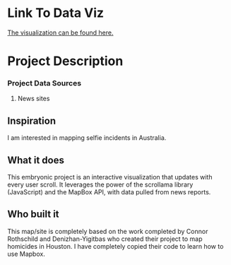 
# Link To Data Viz

[The visualization can be found here.](https://samuelcornell.github.io/selfiemap/source/index.html/)


# Project Description

### Project Data Sources

1. News sites

## Inspiration

I am interested in mapping selfie incidents in Australia.

## What it does

This embryonic project is an interactive visualization that updates with every user scroll. It leverages the power of the scrollama library (JavaScript) and the MapBox API, with data pulled from news reports. 

## Who built it

This map/site is completely based on the work completed by Connor Rothschild and Denizhan-Yigitbas who created their project to map homicides in Houston. I have completely copied their code to learn how to use Mapbox.
 

